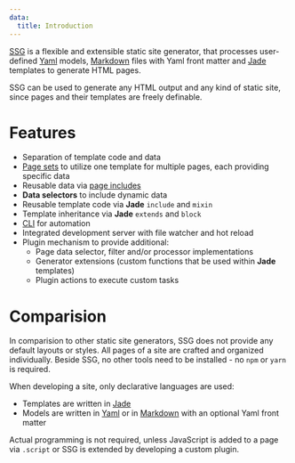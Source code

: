 ```yaml
---
data:
  title: Introduction
---
```


[SSG](https://github.com/gclaussn/ssg) is a flexible and extensible static site generator, that processes user-defined [Yaml](https://yaml.org/) models, [Markdown](https://spec.commonmark.org/0.28/) files with Yaml front matter and [Jade](https://jade-lang.com/) templates to generate HTML pages.

SSG can be used to generate any HTML output and any kind of static site, since pages and their templates are freely definable.

# Features

- Separation of template code and data
- [Page sets](models/page-set) to utilize one template for multiple pages, each providing specific data
- Reusable data via [page includes](models/page-include)
- **Data selectors** to include dynamic data
- Reusable template code via **Jade** `include` and `mixin`
- Template inheritance via **Jade** `extends` and `block`
- [CLI](cli) for automation
- Integrated development server with file watcher and hot reload
- Plugin mechanism to provide additional:
  - Page data selector, filter and/or processor implementations
  - Generator extensions (custom functions that be used within **Jade** templates)
  - Plugin actions to execute custom tasks

# Comparision
In comparision to other static site generators, SSG does not provide any default layouts or styles.
All pages of a site are crafted and organized individually.
Beside SSG, no other tools need to be installed - no `npm` or `yarn` is required.

When developing a site, only declarative languages are used:
- Templates are written in [Jade](https://naltatis.github.io/jade-syntax-docs/)
- Models are written in [Yaml](https://yaml.org/) or in [Markdown](https://spec.commonmark.org/0.28/) with an optional Yaml front matter

Actual programming is not required, unless JavaScript is added to a page via `.script` or SSG is extended by developing a custom plugin.